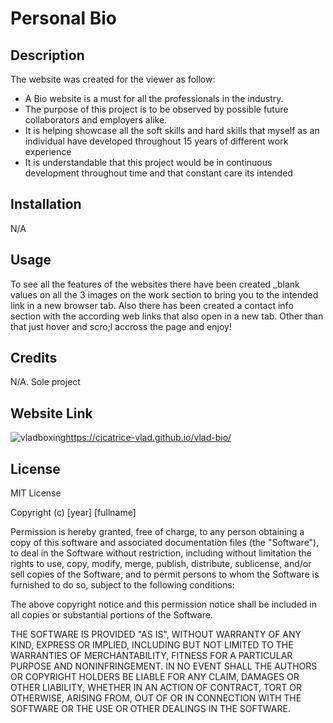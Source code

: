 # Personal Bio

## Description 

The website was created for the viewer as follow:

- A Bio website is a must for all the professionals in the industry.
- The purpose of this project is to be observed by possible future collaborators and employers alike.
- It is helping showcase all the soft skills and hard skills that myself as an individual have developed throughout 15 years of different work experience
- It is understandable that this project would be in continuous development throughout time and that constant care its intended

## Installation

N/A

## Usage

To see all the features of the websites there have been created _blank values on all the 3 images on the work section to bring you to the intended link in a new browser tab. Also there has been created a contact info section with the according web links that also open in a new tab. Other than that just hover and scro;l accross the page and enjoy!

## Credits

N/A. Sole project

## Website Link

![vladboxing](https://user-images.githubusercontent.com/117217710/206029588-236ee56f-8087-44d3-91dc-35021140b112.jpg)https://cicatrice-vlad.github.io/vlad-bio/


## License

MIT License

Copyright (c) [year] [fullname]

Permission is hereby granted, free of charge, to any person obtaining a copy
of this software and associated documentation files (the "Software"), to deal
in the Software without restriction, including without limitation the rights
to use, copy, modify, merge, publish, distribute, sublicense, and/or sell
copies of the Software, and to permit persons to whom the Software is
furnished to do so, subject to the following conditions:

The above copyright notice and this permission notice shall be included in all
copies or substantial portions of the Software.

THE SOFTWARE IS PROVIDED "AS IS", WITHOUT WARRANTY OF ANY KIND, EXPRESS OR
IMPLIED, INCLUDING BUT NOT LIMITED TO THE WARRANTIES OF MERCHANTABILITY,
FITNESS FOR A PARTICULAR PURPOSE AND NONINFRINGEMENT. IN NO EVENT SHALL THE
AUTHORS OR COPYRIGHT HOLDERS BE LIABLE FOR ANY CLAIM, DAMAGES OR OTHER
LIABILITY, WHETHER IN AN ACTION OF CONTRACT, TORT OR OTHERWISE, ARISING FROM,
OUT OF OR IN CONNECTION WITH THE SOFTWARE OR THE USE OR OTHER DEALINGS IN THE
SOFTWARE.
